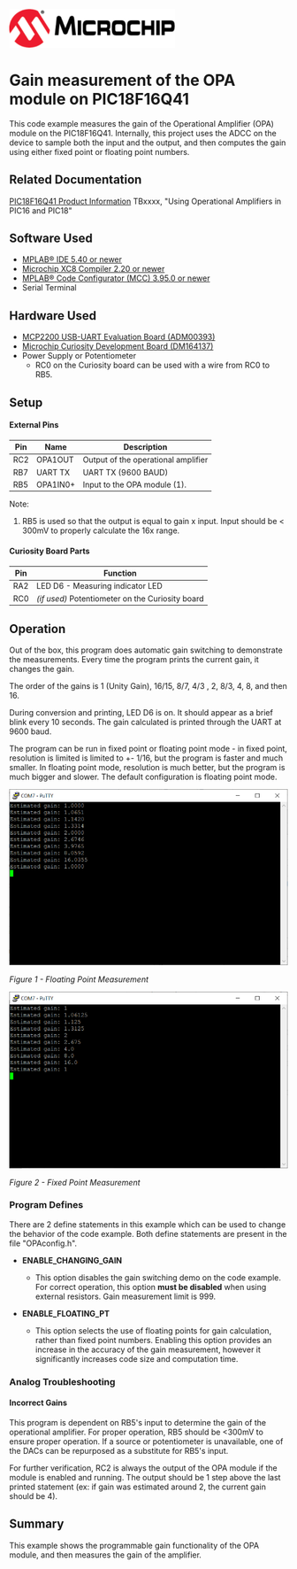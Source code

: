 <!-- Please do not change this html logo with link -->
<a href="https://www.microchip.com" rel="nofollow"><img src="images/microchip.png" alt="MCHP" width="300"/></a>

# Gain measurement of the OPA module on PIC18F16Q41
This code example measures the gain of the Operational Amplifier (OPA) module on the PIC18F16Q41. Internally, this project uses the ADCC on the device to sample both the input and the output, and then computes the gain using either fixed point or floating point numbers.

## Related Documentation

<a href="https://www.microchip.com/wwwproducts/en/PIC18F16Q41">PIC18F16Q41 Product Information</a>
TBxxxx, "Using Operational Amplifiers in PIC16 and PIC18"<br>

## Software Used

* <a href="http://www.microchip.com/mplab/mplab-x-ide">MPLAB® IDE 5.40 or newer</a>
* <a href="https://www.microchip.com/mplab/compilers">Microchip XC8 Compiler 2.20 or newer</a>
* <a href="https://www.microchip.com/mplab/mplab-code-configurator">MPLAB® Code Configurator (MCC) 3.95.0 or newer</a>
* Serial Terminal

## Hardware Used

* <a href="https://www.microchip.com/Developmenttools/ProductDetails/ADM00393">MCP2200 USB-UART Evaluation Board (ADM00393)</a>
* <a href="https://www.microchip.com/DevelopmentTools/ProductDetails/PartNO/DM164137"> Microchip Curiosity Development Board (DM164137) </a>
* Power Supply or Potentiometer
  * RC0 on the Curiosity board can be used with a wire from RC0 to RB5.

## Setup
#### External Pins

| Pin | Name     | Description
| --- | -------- | -----------
| RC2 | OPA1OUT  | Output of the operational amplifier
| RB7 | UART TX  | UART TX (9600 BAUD)
| RB5 | OPA1IN0+ | Input to the OPA module (1).

Note:
1. RB5 is used so that the output is equal to gain x input. Input should be < 300mV to properly calculate the 16x range.

#### Curiosity Board Parts

| Pin | Function
| --- | --------
| RA2 | LED D6 - Measuring indicator LED
| RC0 | *(if used)* Potentiometer on the Curiosity board


## Operation
Out of the box, this program does automatic gain switching to demonstrate the measurements. Every time the program prints the current gain, it changes the gain.

The order of the gains is 1 (Unity Gain), 16/15, 8/7, 4/3 , 2, 8/3, 4, 8, and then 16.

During conversion and printing, LED D6 is on. It should appear as a brief blink every 10 seconds.
The gain calculated is printed through the UART at 9600 baud.

The program can be run in fixed point or floating point mode - in fixed point, resolution is limited is limited to +- 1/16, but the program is faster and much smaller. In floating point mode, resolution is much better, but the program is much bigger and slower. The default configuration is floating point mode.

<img src="images/FloatingPoint.PNG" alt="Output - Floating Point">

*Figure 1 - Floating Point Measurement*

<img src="images/FixedPoint.PNG" alt="Output - Fixed Point">

*Figure 2 - Fixed Point Measurement*


### Program Defines
There are 2 define statements in this example which can be used to change the behavior of the code example. Both define statements are present in the file "OPAconfig.h".

- **ENABLE_CHANGING_GAIN**
  - This option disables the gain switching demo on the code example. For correct operation, this option **must be disabled** when using external resistors. Gain measurement limit is 999.

- **ENABLE_FLOATING_PT**
  - This option selects the use of floating points for gain calculation, rather than fixed point numbers. Enabling this option provides an increase in the accuracy of the gain measurement, however it significantly increases code size and computation time.

### Analog Troubleshooting
#### Incorrect Gains
This program is dependent on RB5's input to determine the gain of the operational amplifier. For proper operation, RB5 should be <300mV to ensure proper operation. If a source or potentiometer is unavailable, one of the DACs can be repurposed as a substitute for RB5's input.

For further verification, RC2 is always the output of the OPA module if the module is enabled and running. The output should be 1 step above the last printed statement (ex: if gain was estimated around 2, the current gain should be 4).

## Summary
This example shows the programmable gain functionality of the OPA module, and then measures the gain of the amplifier.

<!-- Summarize what the example has shown -->
